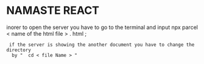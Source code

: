 # NAMASTE REACT


inorer to open the server you have to go to the terminal and input 
     npx parcel < name of the html file > . html ;

     if the server is showing the another document you have to change the directory 
      by "  cd < file Name > " 